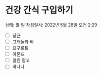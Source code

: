 # 건강 간식 구입하기

상태: 할 일
작성일시: 2022년 5월 28일 오전 2:29

- [ ]  당근
- [ ]  그래놀라 바
- [ ]  요구르트
- [ ]  아몬드
- [ ]  말린 망고
- [ ]  바나나